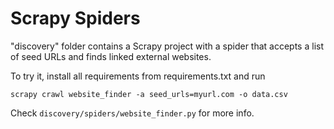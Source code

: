 Scrapy Spiders
==============

"discovery" folder contains a Scrapy project with a spider 
that accepts a list of seed URLs and finds linked external websites. 

To try it, install all requirements from requirements.txt and run

    scrapy crawl website_finder -a seed_urls=myurl.com -o data.csv

Check `discovery/spiders/website_finder.py` for more info.
